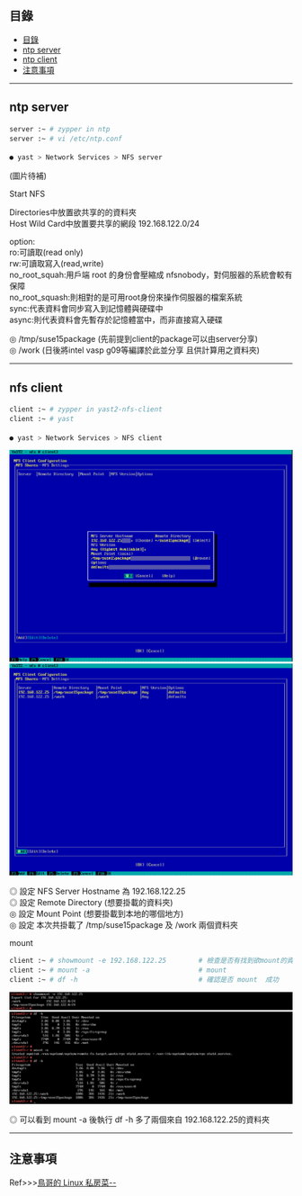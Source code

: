 ## 目錄
* [目錄](#目錄)
* [ntp server](#ntp-server)
* [ntp client](#ntp-client)
* [注意事項](#注意事項)
---

## ntp server

```bash
server :~ # zypper in ntp
server :~ # vi /etc/ntp.conf

● yast > Network Services > NFS server
```

(圖片待補)  

Start NFS  

Directories中放置欲共享的的資料夾  
Host Wild Card中放置要共享的網段 192.168.122.0/24  

option:  
ro:可讀取(read only)  
rw:可讀取寫入(read,write)  
no_root_squah:用戶端 root 的身份會壓縮成 nfsnobody，對伺服器的系統會較有保障  
no_root_squash:則相對的是可用root身份來操作伺服器的檔案系統  
sync:代表資料會同步寫入到記憶體與硬碟中  
async:則代表資料會先暫存於記憶體當中，而非直接寫入硬碟  

◎ /tmp/suse15package (先前提到client的package可以由server分享)  
◎ /work (日後將intel vasp g09等編譯於此並分享 且供計算用之資料夾)  

---

## nfs client

```bash
client :~ # zypper in yast2-nfs-client
client :~ # yast

● yast > Network Services > NFS client
```


![image](https://github.com/HongScarlet/homework/blob/master/SUSE15%20cluster/img/nfs/7-2-1.png)  
![image](https://github.com/HongScarlet/homework/blob/master/SUSE15%20cluster/img/nfs/7-2-2.png)  

◎ 設定 NFS Server Hostname 為 192.168.122.25  
◎ 設定 Remote Directory (想要掛載的資料夾)  
◎ 設定 Mount Point (想要掛載到本地的哪個地方)  
◎ 設定 本次共掛載了 /tmp/suse15package 及 /work 兩個資料夾  

mount

```bash
client :~ # showmount -e 192.168.122.25        # 檢查是否有找到欲mount的資料夾
client :~ # mount -a                           # mount
client :~ # df -h                              # 確認是否 mount  成功

```
![image](https://github.com/HongScarlet/homework/blob/master/SUSE15%20cluster/img/nfs/7-2-3.png)  
![image](https://github.com/HongScarlet/homework/blob/master/SUSE15%20cluster/img/nfs/7-2-4.png)  

◎ 可以看到 mount -a 後執行 df -h 多了兩個來自 192.168.122.25的資料夾  

---

## 注意事項

Ref>>>[鳥哥的 Linux 私房菜--](http://linux.vbird.org/linux_server/0440ntp.php)  
